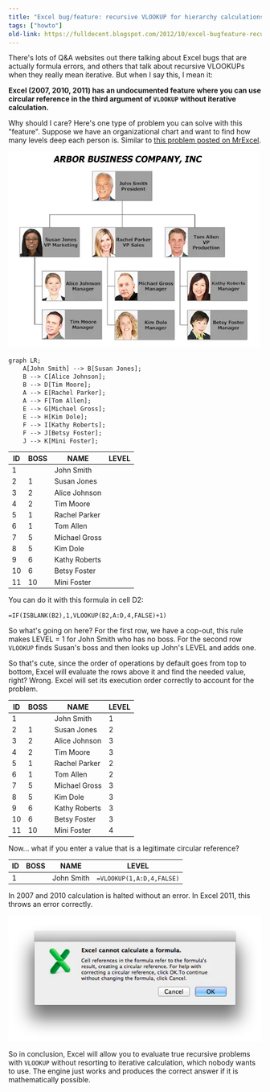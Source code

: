```yaml
---
title: "Excel bug/feature: recursive VLOOKUP for hierarchy calculations"
tags: ["howto"]
old-link: https://fulldecent.blogspot.com/2012/10/excel-bugfeature-recursive-vlookup-for.html
---
```


There's lots of Q&A websites out there talking about Excel bugs that are actually formula errors, and others that talk about recursive VLOOKUPs when they really mean iterative. But when I say this, I mean it:

**Excel (2007, 2010, 2011) has an undocumented feature where you can use circular reference in the third argument of `VLOOKUP` without iterative calculation.**

Why should I care? Here's one type of problem you can solve with this "feature". Suppose we have an organizational chart and want to find how many levels deep each person is. Similar to [this problem posted on MrExcel](https://www.mrexcel.com/forum/excel-questions/455301-recursive-hierarchy-problem.html).

![Org chart template](/assets/images/2012-10-24-excel-bugfeature-recursive-vlookup-for.webp)

```mermaid
graph LR;
    A[John Smith] --> B[Susan Jones];
    B --> C[Alice Johnson];
    B --> D[Tim Moore];
    A --> E[Rachel Parker];
    A --> F[Tom Allen];
    E --> G[Michael Gross];
    E --> H[Kim Dole];
    F --> I[Kathy Roberts];
    F --> J[Betsy Foster];
    J --> K[Mini Foster];
```

| ID | BOSS | NAME          | LEVEL |
| --- | ---- | ------------- | ----- |
| 1   |      | John Smith    | |
| 2   | 1    | Susan Jones   | |
| 3   | 2    | Alice Johnson | |
| 4   | 2    | Tim Moore     | |
| 5   | 1    | Rachel Parker | |
| 6   | 1    | Tom Allen     | |
| 7   | 5    | Michael Gross | |
| 8   | 5    | Kim Dole      | |
| 9   | 6    | Kathy Roberts | |
| 10  | 6    | Betsy Foster  | |
| 11  | 10   | Mini Foster   | |

You can do it with this formula in cell D2:

```excel
=IF(ISBLANK(B2),1,VLOOKUP(B2,A:D,4,FALSE)+1)
```

So what's going on here? For the first row, we have a cop-out, this rule makes LEVEL = 1 for John Smith who has no boss. For the second row `VLOOKUP` finds Susan's boss and then looks up John's LEVEL and adds one.

So that's cute, since the order of operations by default goes from top to bottom, Excel will evaluate the rows above it and find the needed value, right? Wrong. Excel will set its execution order correctly to account for the problem.

| ID | BOSS | NAME          | LEVEL |
| --- | ---- | ------------- | ----- |
| 1   |      | John Smith    | 1     |
| 2   | 1    | Susan Jones   | 2     |
| 3   | 2    | Alice Johnson | 3     |
| 4   | 2    | Tim Moore     | 3     |
| 5   | 1    | Rachel Parker | 2     |
| 6   | 1    | Tom Allen     | 2     |
| 7   | 5    | Michael Gross | 3     |
| 8   | 5    | Kim Dole      | 3     |
| 9   | 6    | Kathy Roberts | 3     |
| 10  | 6    | Betsy Foster  | 3     |
| 11  | 10   | Mini Foster   | 4     |

Now... what if you enter a value that is a legitimate circular reference?

| ID | BOSS | NAME          | LEVEL |
| --- | ---- | ------------- | ----- |
| 1   |      | John Smith    | `=VLOOKUP(1,A:D,4,FALSE)` |

In 2007 and 2010 calculation is halted without an error. In Excel 2011, this throws an error correctly.

![Letter 2 try](/assets/images/2012-10-24-excel-bugfeature-recursive-vlookup-for-2.webp)

So in conclusion, Excel will allow you to evaluate true recursive problems with `VLOOKUP` without resorting to iterative calculation, which nobody wants to use. The engine just works and produces the correct answer if it is mathematically possible.
